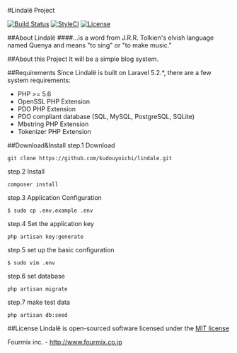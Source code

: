 #Lindalë Project

[![Build Status](https://travis-ci.org/kudouyoichi/lindale.svg?branch=master)](https://travis-ci.org/kudouyoichi/lindale)
[![StyleCI](https://styleci.io/repos/63577917/shield)](https://styleci.io/repos/63577917)
[![License](https://poser.pugx.org/kudouyoichi/lindale/license)](https://packagist.org/packages/kudouyoichi/lindale)


##About Lindalë
####...is a word from J.R.R. Tolkien's elvish language named Quenya and means "to sing" or "to make music."


##About this Project
It will be a simple blog system.

##Requirements
Since Lindalë is built on Laravel 5.2.*, there are a few system requirements:

- PHP >= 5.6
- OpenSSL PHP Extension
- PDO PHP Extension
- PDO compliant database (SQL, MySQL, PostgreSQL, SQLite)
- Mbstring PHP Extension
- Tokenizer PHP Extension


##Download&Install
step.1 Download

`git clone https://github.com/kudouyoichi/lindale.git`

step.2 Install

`composer install`

step.3 Application Configuration

`$ sudo cp .env.example .env`

step.4 Set the application key

`php artisan key:generate`

step.5 set up the basic configuration

`$ sudo vim .env`

step.6 set database

`php artisan migrate`

step.7 make test data

`php artisan db:seed`

##License
Lindalë is open-sourced software licensed under the [MIT license](https://github.com/kudouyoichi/lindale/blob/master/LICENSE)

Fourmix inc. - http://www.fourmix.co.jp
